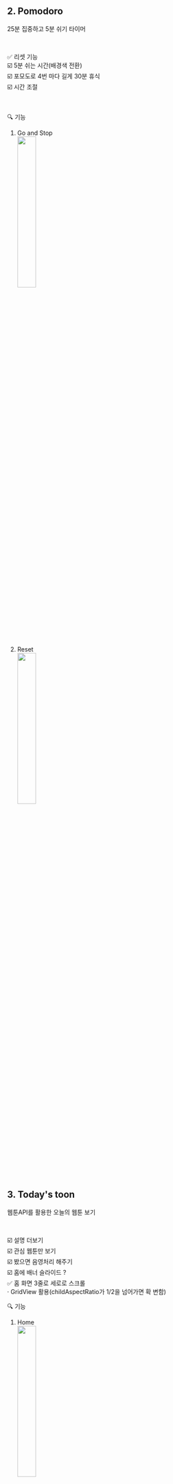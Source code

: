 ## 2. Pomodoro

25분 집중하고 5분 쉬기 타이머

<br/>

✅ 리셋 기능  
☑️ 5분 쉬는 시간(배경색 전환)  
☑️ 포모도로 4번 마다 길게 30분 휴식  
☑️ 시간 조절

<br/>

🔍 기능

1. Go and Stop  
   <img width="30%" src="https://github.com/yih1612/toonflix/assets/70312216/122a33fb-b593-4f02-a6f8-39003ebafc5c"/>

2. Reset  
   <img width="30%" src="https://github.com/yih1612/toonflix/assets/70312216/147718d5-730a-4974-8dc2-177feeffc7d3"/>

<br/>
<br/>

## 3. Today's toon

웹툰API를 활용한 오늘의 웹툰 보기

<br/>

☑️ 설명 더보기  
☑️ 관심 웹툰만 보기  
☑️ 봤으면 음영처리 해주기  
☑️ 홈에 배너 슬라이드 ?  
✅ 홈 화면 3줄로 세로로 스크롤  
· GridView 활용(childAspectRatio가 1/2을 넘어가면 확 변함)
<br/>

🔍 기능

1. Home  
   <img width="30%" src="https://github.com/yih1612/toonflix/assets/70312216/2032fc91-32df-440c-905e-003b18bd75d7"/>

2. See webtoon  
   <img width="30%" src="https://github.com/yih1612/toonflix/assets/70312216/1abc3ac9-1656-428e-b287-2ff599b478b9"/>

3. Like  
   <img width="30%" src="https://github.com/yih1612/toonflix/assets/70312216/2ee88bfd-a25f-4744-bbfe-8f12e830fbde"/>
